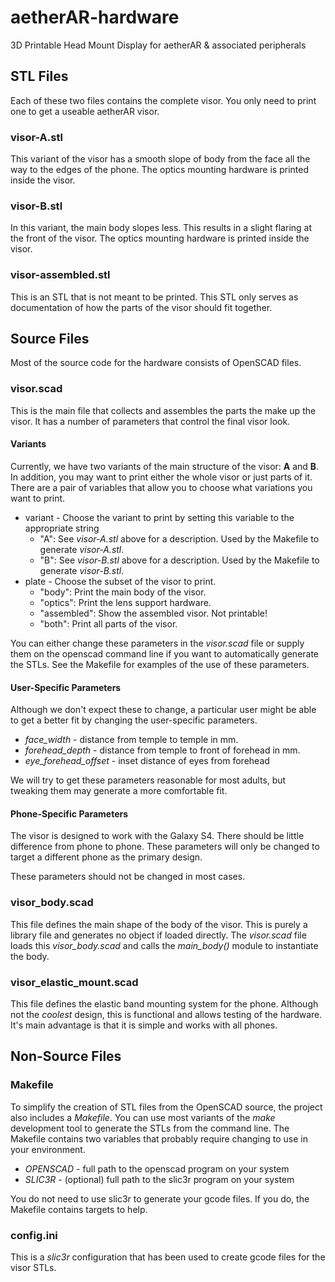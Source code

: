 aetherAR-hardware
=================

3D Printable Head Mount Display for aetherAR &amp; associated peripherals

## STL Files

Each of these two files contains the complete visor. You only need to print
one to get a useable aetherAR visor.

### visor-A.stl

This variant of the visor has a smooth slope of body from the face all the way
to the edges of the phone. The optics mounting hardware is printed inside the
visor.

### visor-B.stl

In this variant, the main body slopes less. This results in a slight flaring
at the front of the visor. The optics mounting hardware is printed inside the
visor.

### visor-assembled.stl

This is an STL that is not meant to be printed. This STL only serves as
documentation of how the parts of the visor should fit together.

## Source Files

Most of the source code for the hardware consists of OpenSCAD files.

### visor.scad

This is the main file that collects and assembles the parts the make up the
visor.  It has a number of parameters that control the final visor look.

#### Variants

Currently, we have two variants of the main structure of the visor: **A** and
**B**. In addition, you may want to print either the whole visor or just parts
of it. There are a pair of variables that allow you to choose what variations
you want to print.

   * variant - Choose the variant to print by setting this variable to the
     appropriate string
      - "A": See *visor-A.stl* above for a description. Used by the Makefile to
        generate *visor-A.stl*.
      - "B": See *visor-B.stl* above for a description. Used by the Makefile to
        generate *visor-B.stl*.
   * plate - Choose the subset of the visor to print.
      - "body": Print the main body of the visor.
      - "optics": Print the lens support hardware.
      - "assembled": Show the assembled visor. Not printable!
      - "both": Print all parts of the visor.

You can either change these parameters in the *visor.scad* file or supply them
on the openscad command line if you want to automatically generate the STLs.
See the Makefile for examples of the use of these parameters.

#### User-Specific Parameters

Although we don't expect these to change, a particular user might be able to
get a better fit by changing the user-specific parameters.

   * *face_width* - distance from temple to temple in mm.
   * *forehead_depth* - distance from temple to front of forehead in mm.
   * *eye_forehead_offset* - inset distance of eyes from forehead

We will try to get these parameters reasonable for most adults, but tweaking
them may generate a more comfortable fit.

#### Phone-Specific Parameters

The visor is designed to work with the Galaxy S4. There should be little
difference from phone to phone. These parameters will only be changed to target
a different phone as the primary design.

These parameters should not be changed in most cases.

### visor\_body.scad

This file defines the main shape of the body of the visor. This is purely a
library file and generates no object if loaded directly. The *visor.scad* file
loads this *visor_body.scad* and calls the *main_body()* module to instantiate
the body.

### visor\_elastic\_mount.scad

This file defines the elastic band mounting system for the phone. Although not
the *coolest* design, this is functional and allows testing of the hardware.
It's main advantage is that it is simple and works with all phones.

## Non-Source Files

### Makefile

To simplify the creation of STL files from the OpenSCAD source, the project
also includes a *Makefile*. You can use most variants of the *make* development
tool to generate the STLs from the command line. The Makefile contains two
variables that probably require changing to use in your environment.

   * *OPENSCAD* - full path to the openscad program on your system
   * *SLIC3R* - (optional) full path to the slic3r program on your system

You do not need to use slic3r to generate your gcode files. If you do, the
Makefile contains targets to help.

### config.ini

This is a *slic3r* configuration that has been used to create gcode files for
the visor STLs.
